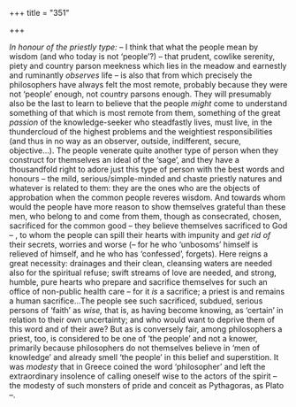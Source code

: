 +++
title = "351"

+++

*In honour of the priestly type:* – I think that what the people mean by wisdom \(and who today is not ‘people’?\) – that prudent, cowlike serenity, piety and country parson meekness which lies in the meadow and earnestly and ruminantly *observes* life – is also that from which precisely the philosophers have always felt the most remote, probably because they were not ‘people’ enough, not country parsons enough. They will presumably also be the last to learn to believe that the people *might* come to understand something of that which is most remote from them, something of the great *passion* of the knowledge-seeker who steadfastly lives, must live, in the thundercloud of the highest problems and the weightiest responsibilities \(and thus in no way as an observer, outside, indifferent, secure, objective...\). The people venerate quite another type of person when they construct for themselves an ideal of the ‘sage’, and they have a thousandfold right to adore just this type of person with the best words and honours – the mild, serious/simple-minded and chaste priestly natures and whatever is related to them: they are the ones who are the objects of approbation when the common people reveres wisdom. And towards whom would the people have more reason to show themselves grateful than these men, who belong to and come from them, though as consecrated, chosen, sacrificed for the common good – they believe themselves sacrificed to God – , to whom the people can spill their hearts with impunity and *get rid of* their secrets, worries and worse \(– for he who ‘unbosoms’ himself is relieved of himself, and he who has ‘confessed’, forgets\). Here reigns a great necessity: drainages and their clean, cleansing waters are needed also for the spiritual refuse; swift streams of love are needed, and strong, humble, pure hearts who prepare and sacrifice themselves for such an office of non-public health care – for it *is* a sacrifice; a priest is and remains a human sacrifice...The people see such sacrificed, subdued, serious persons of ‘faith’ as *wise,* that is, as having become knowing, as ‘certain’ in relation to their own uncertainty; and who would want to deprive them of this word and of their awe? But as is conversely fair, among philosophers a priest, too, is considered to be one of ‘the people’ and not a knower, primarily because philosophers do not themselves believe in ‘men of knowledge’ and already smell ‘the people’ in this belief and superstition. It was *modesty* that in Greece coined the word ‘philosopher’ and left the extraordinary insolence of calling oneself wise to the actors of the spirit – the modesty of such monsters of pride and conceit as Pythagoras, as Plato –.


